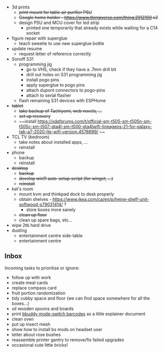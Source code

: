 * 3d prints
	* ~~print mount for table air purifier PSU~~
	* ~~Google home holder - https://www.thingiverse.com/thing:2912109 x2~~
	* design PSU and MCU cover for led strip
		* printed one temporarily that already exists while waiting for a C14 socket
* figure repair with superglue
	* teach sweetie to use new superglue bottle
* update resume
	* request letter of reference correctly
* Sonoff S31
	* programming jig
		* go to VHS, check if they have a .7mm drill bit
		* drill out holes on S31 programming jig
		* install pogo pins
		* apply superglue to pogo pins
		* attach dupont connectors to pogo-pins
		* attach to serial flasher
	* flash remaining S31 devices with ESPHome
* ~~tablet~~
	* ~~take backup of Tachiyomi, web novels, ...~~
	* ~~set up recovery~~
	* ~~install https://xdaforums.com/t/official-sm-t505-sm-t505n-sm-t505c-sm-t507-gta4l-sm-t500-gta4lwifi-lineageos-21-for-galaxy-tab-a7-2020-lte-wifi-version.4576699/ ~~
* TCL TV (bedroom)
	* take notes about installed apps, ...
	* reinstall
* phone
	* backup
	* reinstall
* ~~desktop~~
	* ~~backup~~
	* ~~develop win11 auto-setup script (for winget, ...)~~
	* ~~reinstall~~
* kat's room
	* mount kvm and thinkpad dock to desk properly
	* obtain shelves - https://www.ikea.com/ca/en/p/hejne-shelf-unit-softwood-s79031414/ ?
		* store boxes more sanely
	* ~~clean up floor~~
	* clean up spare bags, etc...
* wipe 2tb hard drive
* dusting
	* entertainment centre side-table
	* entertainment centre

## Inbox

Incoming tasks to prioritise or ignore:

* follow up with work
* create meal cards
* replace compass card
* fruit portion randomization
* tidy cubby space and floor (we can find space somewhere for all the boxes...)
* oil wooden spoons and boards
* print [bbuddy mode-switch barcodes](https://github.com/Forceu/barcodebuddy/tree/master/example/defaultBarcodes) as a little explainer document
* clean oven
* put up insect mesh
* show how to install bs mods on headset user
* letter about rose bushes
* reassemble printer gantry to remove/fix failed upgrades
* occasional cute little bricks!
